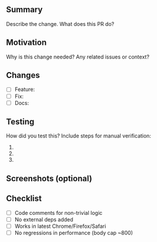 ## Summary

Describe the change. What does this PR do?

## Motivation

Why is this change needed? Any related issues or context?

## Changes

- [ ] Feature: 
- [ ] Fix: 
- [ ] Docs: 

## Testing

How did you test this? Include steps for manual verification:

1. 
2. 
3. 

## Screenshots (optional)

## Checklist

- [ ] Code comments for non-trivial logic
- [ ] No external deps added
- [ ] Works in latest Chrome/Firefox/Safari
- [ ] No regressions in performance (body cap ~800)
